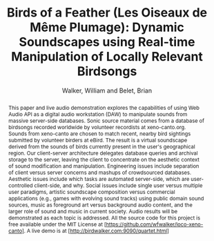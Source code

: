 --- 
title: "Birds of a Feather (Les Oiseaux de Même Plumage): Dynamic Soundscapes using Real-time Manipulation of Locally Relevant Birdsongs" 
abstract: "This paper and live audio demonstration explores the capabilities of using Web Audio API as a digital audio workstation (DAW) to manipulate sounds from massive server-side databases. Sonic source material comes from a database of birdsongs recorded worldwide by volunteer recordists at xeno-canto.org. Sounds from xeno-canto are chosen to match recent, nearby bird sightings submitted by volunteer birders at eBird. The result is a virtual soundscape derived from the sounds of birds currently present in the user's geographical region. Our client-server architecture delegates database queries and archival storage to the server, leaving the client to concentrate on the aesthetic context of sound modification and manipulation. Engineering issues include separation of client versus server concerns and mashups of crowdsourced databases. Aesthetic issues include which tasks are automated server-side, which are user-controlled client-side, and why. Social issues include single user versus multiple user paradigms, artistic soundscape composition versus commercial applications (e.g., games with evolving sound tracks) using public domain sound sources, music as foreground art versus background audio content, and the larger role of sound and music in current society. Audio results will be demonstrated as each topic is addressed. All the source code for this project is free available under the MIT License at [https://github.com/wfwalker/loco-xeno-canto]. A live demo is at [http://birdwalker.com:9090/quartet.html]" 
address: "Paris" 
author: "Walker, William and Belet, Brian"
webAuthor: "William Walker, Brian Belet" 
booktitle: "Proceedings of the International Web Audio Conference" 
editor: "Goldszmidt, Samuel and Schnell, Norbert and Saiz, Victor and Matuszewski, Benjamin" 
month: "January"
pages: "" 
publisher: "IRCAM" 
series: "WAC '15"
track: "Paper"  
year: "2015" 
id: "2015_22" 
tags: year2015
media: none 
pdflink: /_data/papers/pdf/2015/2015_22.pdf
ISSN: 2663-5844
---